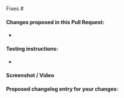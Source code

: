 Fixes #

#### Changes proposed in this Pull Request:

*

#### Testing instructions:

*

<!--
Helpful tips for screenshots:
https://en.support.wordpress.com/make-a-screenshot/
-->
#### Screenshot / Video



<!-- Add the following only if this is meant to be in changelog -->
#### Proposed changelog entry for your changes:
